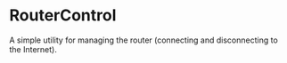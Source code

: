 # RouterControl
A simple utility for managing the router (connecting and disconnecting to the Internet).
